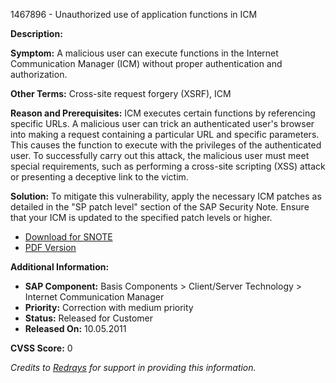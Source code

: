 1467896 - Unauthorized use of application functions in ICM

**Description:**

**Symptom:**
A malicious user can execute functions in the Internet Communication Manager (ICM) without proper authentication and authorization.

**Other Terms:**
Cross-site request forgery (XSRF), ICM

**Reason and Prerequisites:**
ICM executes certain functions by referencing specific URLs. A malicious user can trick an authenticated user's browser into making a request containing a particular URL and specific parameters. This causes the function to execute with the privileges of the authenticated user. To successfully carry out this attack, the malicious user must meet special requirements, such as performing a cross-site scripting (XSS) attack or presenting a deceptive link to the victim.

**Solution:**
To mitigate this vulnerability, apply the necessary ICM patches as detailed in the "SP patch level" section of the SAP Security Note. Ensure that your ICM is updated to the specified patch levels or higher.

- [Download for SNOTE](https://notesdownloads.sap.com/note/0040000017029342017)
- [PDF Version](https://userapps.support.sap.com/sap/support/sfm/notes/print/0001467896?language=en-US&token=71470FEE346872462BFF7CCF39055FD8)

**Additional Information:**
- **SAP Component:** Basis Components > Client/Server Technology > Internet Communication Manager
- **Priority:** Correction with medium priority
- **Status:** Released for Customer
- **Released On:** 10.05.2011

**CVSS Score:** 0

*Credits to [Redrays](https://redrays.io) for support in providing this information.*